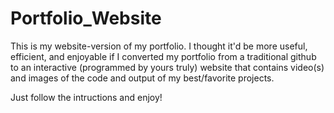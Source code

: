 # Portfolio_Website

This is my website-version of my portfolio. I thought it'd be more useful, efficient, and enjoyable if I converted my portfolio from a 
traditional github to an interactive (programmed by yours truly) website that contains video(s) and images of the code and output of my best/favorite projects.

Just follow the intructions and enjoy!
